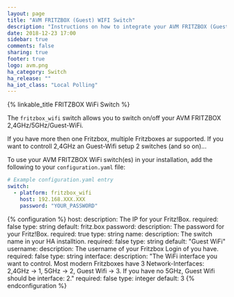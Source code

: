 ```yaml
---
layout: page
title: "AVM FRITZBOX (Guest) WIFI Switch"
description: "Instructions on how to integrate your AVM FRITZBOX (Guest) WIFI as switches into Home Assistant."
date: 2018-12-23 17:00
sidebar: true
comments: false
sharing: true
footer: true
logo: avm.png
ha_category: Switch
ha_release: ""
ha_iot_class: "Local Polling"
---
```

{% linkable_title FRITZBOX WiFi Switch %}

The `fritzbox_wifi` switch allows you to switch on/off your AVM FRITZBOX 2,4GHz/5GHz/Guest-WiFi.

If you have more then one Fritzbox, multiple Fritzboxes ar supported.
If you want to controll 2,4GHz an Guest-Wifi setup 2 switches (and so on)...


To use your AVM FRITZBOX WiFi switch(es) in your installation, add the following to your `configuration.yaml` file:

```yaml
# Example configuration.yaml entry
switch:
  - platform: fritzbox_wifi
    host: 192.168.XXX.XXX
    password: "YOUR_PASSWORD"
```

{% configuration %}
host:
  description: The IP for your Fritz!Box.
  required: false
  type: string
  default: fritz.box
password:
  description: The password for your Fritz!Box.
  required: true
  type: string
name:
  description: The switch name in your HA installtion.
  required: false
  type: string
  default: "Guest WiFi"
username:
  description: The username of your Fritzbox Login of you have.
  required: false
  type: string
interface:
  description: "The WiFi interface you want to control. Most modern Fritzboxes have 3 Network-Interfaces: 2,4GHz -> 1, 5GHz -> 2, Guest Wifi -> 3. If you have no 5GHz, Guest Wifi should be interface: 2."
  required: false
  type: integer
  default: 3
{% endconfiguration %}
